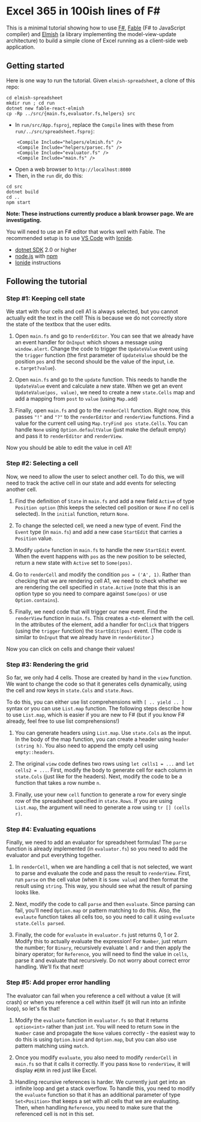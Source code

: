 Excel 365 in 100ish lines of F#
===============================

This is a minimal tutorial showing how to use [F#](http://www.fsharp.org),
[Fable](http://fable.io/) (F# to JavaScript compiler) and 
[Elmish](https://elmish.github.io/) (a library implementing the 
model-view-update architecture) to build a simple clone of Excel
running as a client-side web application.

Getting started
---------------

Here is one way to run the tutorial.
Given `elmish-spreadsheet`, a clone of this repo:
```
cd elmish-spreadsheet
mkdir run ; cd run
dotnet new fable-react-elmish
cp -Rp ../src/{main.fs,evaluator.fs,helpers} src
```
- In `run/src/App.fsproj`, replace the `Compile` lines with these from `run/../src/spreadsheet.fsproj`:
```
    <Compile Include="helpers/elmish.fs" />
    <Compile Include="helpers/parsec.fs" />
    <Compile Include="evaluator.fs" />
    <Compile Include="main.fs" />
```
- Open a web browser to `http://localhost:8080`
- Then, in the `run` dir, do this:
```
cd src
dotnet build
cd ..
npm start
```
**Note: These instructions currently produce a blank browser page. We are investigating.**

You will need to use an F# editor that works well with Fable. The recommended setup is to 
use [VS Code](https://code.visualstudio.com/) with [Ionide](http://ionide.io/).

* [dotnet SDK](https://www.microsoft.com/net/download/core) 2.0 or higher
* [node.js](https://nodejs.org) with [npm](https://www.npmjs.com/)
* [Ionide](http://ionide.io/) instructions


Following the tutorial
----------------------

### Step #1: Keeping cell state

We start with four cells and cell A1 is always selected, but you cannot actually
edit the text in the cell! This is because we do not correctly store the state 
of the textbox that the user edits.

 1. Open `main.fs` and go to `renderEditor`. You can see that we already have
    an event handler for `OnInput` which shows a message using `window.alert`.
    Change the code to trigger the `UpdateValue` event using the `trigger`
    function (the first parameter of `UpdateValue` should be the position `pos`
    and the second should be the value of the input, i.e. `e.target?value`).

 2. Open `main.fs` and go to the `update` function. This needs to handle the 
    `UpdateValue` event and calculate a new state. When we get an event 
    `UpdateValue(pos, value)`, we need to create a new `state.Cells` map and
    add a mapping from `post` to `value` (using `Map.add`)

 3. Finally, open `main.fs` and go to the `renderCell` function. Right now, this
    passes `"!"` and `"?"` to the `renderEditor` and `renderView` functions. 
    Find a value for the current cell using `Map.tryFind pos state.Cells`. You 
    can handle `None` using `Option.defaultValue` (just make the default empty)
    and pass it to `renderEditor` and `renderView`.

Now you should be able to edit the value in cell A1!

### Step #2: Selecting a cell

Now, we need to allow the user to select another cell. To do this, we will need
to track the active cell in our state and add events for selecting another cell.

 1. Find the definition of `State` in `main.fs` and add a new field 
    `Active` of type `Position option` (this keeps the selected cell position
    or `None` if no cell is selected). In the `initial` function, return `None`.

 2. To change the selected cell, we need a new type of event. Find the `Event`
    type (in `main.fs`) and add a new case `StartEdit` that carries a `Position`
    value. 

 3. Modify `update` function in `main.fs` to handle the new `StartEdit` event.
    When the event happens with `pos` as the new position to be selected, 
    return a new state with `Active` set to `Some(pos)`.

 4. Go to `renderCell` and modify the condition `pos = ('A', 1)`. Rather than
    checking that we are rendering cell A1, we need to check whether we are
    rendering the cell specified in `state.Active` (note that this is an option
    type so you need to compare against `Some(pos)` or use `Option.contains`).
    
 5. Finally, we need code that will trigger our new event. Find the `renderView`
    function in `main.fs`. This creates a `<td>` element with the cell. In the
    attributes of the element, add a handler for `OnClick` that triggers (using
    the `trigger` function) the `StartEdit(pos)` event. (The code is similar to
    `OnInput` that we already have in `renderEditor`.)   

Now you can click on cells and change their values!

### Step #3: Rendering the grid

So far, we only had 4 cells. Those are created by hand in the `view` function.
We want to change the code so that it generates cells dynamically, using the 
cell and row keys in `state.Cols` and `state.Rows`.

To do this, you can either use list comprehensions with `[ .. yield .. ]` syntax
or you can use `List.map` function. The following steps describe how to use 
`List.map`, which is easier if you are new to F# (but if you know F# already, 
feel free to use list comprehensions!)

 1. You can generate headers using `List.map`. Use `state.Cols` as the input.
    In the body of the map function, you can create a header using `header (string h)`.
    You also need to append the empty cell using `empty::headers`.
    
 2. The original `view` code defines two rows using `let cells1 = ...` and 
    `let cells2 = ...`. First, modify the body to generate cell for each column
    in `state.Cols` (just like for the headers). Next, modify the code to be a 
    function that takes a row numbe `n`.

 3. Finally, use your new `cell` function to generate a row for every single 
    row of the spreadsheet specified in `state.Rows`. If you are using `List.map`, 
    the argument will need to generate a row using `tr [] (cells r)`.

### Step #4: Evaluating equations

Finally, we need to add an evaluator for spreadsheet formulas! The `parse` 
function is already implemented (in `evaluator.fs`) so you need to add the 
evaluator and put everything together.

 1. In `renderCell`, when we are handling a cell that is not selected, we
    want to parse and evaluate the code and pass the result to `renderView`.
    First, run `parse` on the cell value (when it is `Some value`) and then
    format the result using `string`. This way, you should see what the 
    result of parsing looks like.

 2. Next, modify the code to call `parse` and then `evaluate`. Since parsing
    can fail, you'll need `Option.map` or pattern matching to do this. Also,
    the `evalaute` function takes all cells too, so you need to call it using
    `evaluate state.Cells parsed`.

 3. Finally, the code for `evaluate` in `evaluator.fs` just returns 0, 1 or 2.
    Modify this to actually evaluate the expression! For `Number`, just return 
    the number; for `Binary`, recursively evaluate `l` and `r` and then apply
    the binary operator; for `Reference`, you will need to find the value in 
    `cells`, parse it and evaluate that recursively. Do not worry about correct
    error handling. We'll fix that next!

### Step #5: Add proper error handling

The evaluator can fail when you reference a cell without a value (it will crash)
or when you reference a cell within itself (it will run into an infinite loop),
so let's fix that!
 
 1. Modify the `evaluate` function in `evaluator.fs` so that it returns `option<int>` 
    rather than just `int`. You will need to return `Some` in the `Number` case
    and propagate the `None` values correctly - the easiest way to do this is using
    `Option.bind` and `Option.map`, but you can also use pattern matching using 
    `match`.

 2. Once you modify `evaluate`, you also need to modify `renderCell` in `main.fs`
    so that it calls it correctly. If you pass `None` to `renderView`, it
    will display `#ERR` in red just like Excel.

 3. Handling recursive references is harder. We currently just get into
    an infinite loop and get a stack overflow. To handle this, you need
    to modify the `evaluate` function so that it has an additional parameter
    of type `Set<Position>` that keeps a set with all cells that we are 
    evaluating. Then, when handling `Reference`, you need to make sure that
    the referenced cell is not in this set.
